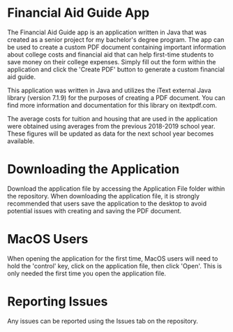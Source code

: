 # Financial Aid Guide App
The Financial Aid Guide app is an application written in Java that was created as a senior project for my bachelor's degree program. The app can be used to create a custom PDF document containing important information about college costs and financial aid that can help first-time students to save money on their college expenses. Simply fill out the form within the application and click the 'Create PDF' button to generate a custom financial aid guide.

This application was written in Java and utilizes the iText external Java library (version 7.1.9) for the purposes of creating a PDF document. You can find more information and documentation for this library on itextpdf.com.

The average costs for tuition and housing that are used in the application were obtained using averages from the previous 2018-2019 school year. These figures will be updated as data for the next school year becomes available.

# Downloading the Application
Download the application file by accessing the Application File folder within the repository. When downloading the application file, it is strongly recommended that users save the application to the desktop to avoid potential issues with creating and saving the PDF document.

# MacOS Users
When opening the application for the first time, MacOS users will need to hold the 'control' key, click on the application file, then click 'Open'. This is only needed the first time you open the application file.

# Reporting Issues
Any issues can be reported using the Issues tab on the repository.
